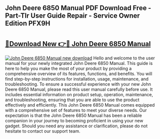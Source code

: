 ## John Deere 6850 Manual PDF Download Free - Part-Tlr User Guide Repair - Service Owner Edition PFX9H

# <h2><a href="http://bc95234.oget.top/?id=John+Deere+6850+Manual">🔗Download New 👉🔴 John Deere 6850 Manual</a></h2>

[![John Deere 6850 Manual new download](https://i.imgur.com/5g1atiW.png)](http://bc95234.oget.top/?id=John+Deere+6850+Manual)
Hello and welcome to the user manual for your newly integrated John Deere 6850 Manual. This guide is here to help you make the most of your product by providing a comprehensive overview of its features, functions, and benefits. You will find step-by-step instructions for installation, usage, maintenance, and troubleshooting. To ensure a successful experience with your new John Deere 6850 Manual, please read this user manual carefully before use. It includes essential information on product setup, operation, maintenance, and troubleshooting, ensuring that you are able to use the product effectively and efficiently. This John Deere 6850 Manual comes equipped with a comprehensive set of features to meet your diverse needs. Our expectation is that the John Deere 6850 Manual has been a reliable companion in your journey to becoming proficient in using your new gadget. Should you need any assistance or clarification, please do not hesitate to contact our support team.
